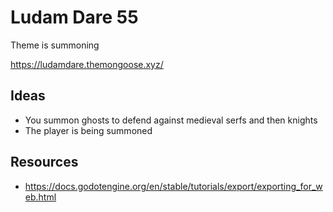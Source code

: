 # Ludam Dare 55

Theme is summoning

<https://ludamdare.themongoose.xyz/>

## Ideas

- You summon ghosts to defend against medieval serfs and then knights
- The player is being summoned

## Resources

- https://docs.godotengine.org/en/stable/tutorials/export/exporting_for_web.html
  
